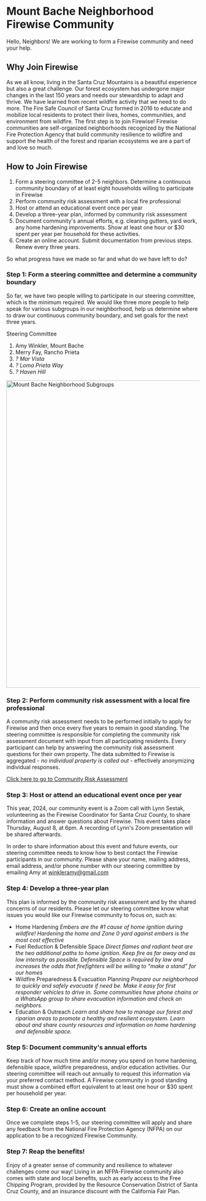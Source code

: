 # Mount Bache Neighborhood Firewise Community

Hello, Neighbors! We are working to form a Firewise community and need your help.

## Why Join Firewise

As we all know, living in the Santa Cruz Mountains is a beautiful experience but also a great challenge. Our forest ecosystem has undergone major changes in the last 150 years and needs our stewardship to adapt and thrive. We have learned from recent wildfire activity that we need to do more. The Fire Safe Council of Santa Cruz formed in 2016 to educate and mobilize local residents to protect their lives, homes, communities, and environment from wildfire. The first step is to join Firewise! Firewise communities are self-organized neighborhoods recognized by the National Fire Protection Agency that build community resilience to wildfire and support the health of the forest and riparian ecosystems we are a part of and love so much. 

## How to Join Firewise

1. Form a steering committee of 2-5 neighbors. Determine a continuous community boundary of at least eight households willing to participate in Firewise
2. Perform community risk assessment with a local fire professional
3. Host or attend an educational event once per year
4. Develop a three-year plan, informed by community risk assessment
5. Document community's annual efforts, e.g. cleaning gutters, yard work, any home hardening improvements. Show at least one hour or $30 spent per year per household for these activities.
6. Create an online account. Submit documentation from previous steps. Renew every three years.

So what progress have we made so far and what do we have left to do?

### Step 1: Form a steering committee and determine a community boundary

So far, we have two people willing to participate in our steering committee, which is the minimum required. We would like three more people to help speak for various subgroups in our neighborhood, help us determine where to draw our continuous community boundary, and set goals for the next three years.

Steering Committee
1. Amy Winkler, Mount Bache
2. Merry Fay, Rancho Prieta
3. *? Mar Vista*
4. *? Loma Prieta Way*
5. *? Haven Hill*

<img src="Resources/Mount Bache Neighborhood Subgroups.png" alt="Mount Bache Neighborhood Subgroups" width="800">

### Step 2: Perform community risk assessment with a local fire professional

A community risk assessment needs to be performed initially to apply for Firewise and then once every five years to remain in good standing. The steering committee is responsible for completing the community risk assessment document with input from all participating residents. Every participant can help by answering the community risk assessment questions for their own property. The data submitted to Firewise is aggregated - *no individual property is called out* - effectively anonymizing individual responses.

[Click here to go to Community Risk Assessment](Firewise%20Community%20Assessment%20-%20Mount%20Bache.pdf)

### Step 3: Host or attend an educational event once per year

This year, 2024, our community event is a Zoom call with Lynn Sestak, volunteering as the Firewise Coordinator for Santa Cruz County, to share information and answer questions about Firewise. This event takes place Thursday, August 8, at 6pm. A recording of Lynn's Zoom presentation will be shared afterwards.

In order to share information about this event and future events, our steering committee needs to know how to best contact the Firewise participants in our community. Please share your name, mailing address, email address, and/or phone number with our steering committee by emailing Amy at winkleramy@gmail.com

### Step 4: Develop a three-year plan

This plan is informed by the community risk assessment and by the shared concerns of our residents. Please let our steering committee know what issues you would like our Firewise community to focus on, such as:

- Home Hardening *Embers are the #1 cause of home ignition during wildfire! Hardening the home and Zone 0 yard against embers is the most cost effective*
- Fuel Reduction & Defensible Space *Direct flames and radiant heat are the two additional paths to home ignition. Keep fire as far away and as low intensity as possible. Defensible Space is required by law and increases the odds that firefighters will be willing to “make a stand” for our homes*
- Wildfire Preparedness & Evacuation Planning *Prepare our neighborhood to quickly and safely evacuate if need be. Make it easy for first responder vehicles to drive in. Some communities have phone chains or a WhatsApp group to share evacuation information and check on neighbors.*
- Education & Outreach *Learn and share how to manage our forest and riparian areas to promote a healthy and resilient ecosystem. Learn about and share county resources and information on home hardening and defensible space.*

### Step 5: Document community's annual efforts

Keep track of how much time and/or money you spend on home hardening, defensible space, wildfire preparedness, and/or education activities. Our steering committee will reach out annually to request this information via your preferred contact method. A Firewise community in good standing must show a combined effort equivalent to at least one hour or $30 spent per household per year.

### Step 6: Create an online account

Once we complete steps 1-5, our steering committee will apply and share any feedback from the National Fire Protection Agency (NFPA) on our application to be a recognized Firewise Community.

### Step 7: Reap the benefits!

Enjoy of a greater sense of community and resilience to whatever challenges come our way! Living in an NFPA-Firewise community also comes with state and local benefits, such as early access to the Free Chipping Program, provided by the Resource Conservation District of Santa Cruz County, and an insurance discount with the California Fair Plan.
